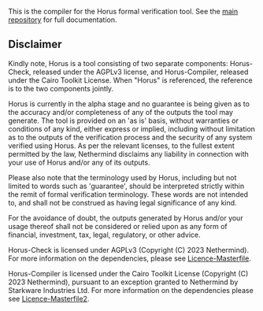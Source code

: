 This is the compiler for the Horus formal verification tool. See the [main
repository](https://github.com/NethermindEth/horus-checker) for full
documentation.

## Disclaimer
Kindly note, Horus is a tool consisting of two separate components: Horus-Check, released under the AGPLv3 license, and Horus-Compiler, released under the Cairo Toolkit License. When "Horus" is referenced, the reference is to the two components jointly.

Horus is currently in the alpha stage and no guarantee is being given as to the accuracy and/or completeness of any of the outputs the tool may generate. The tool is provided on an 'as is' basis, without warranties or conditions of any kind, either express or implied, including without limitation as to the outputs of the verification process and the security of any system verified using Horus. As per the relevant licenses, to the fullest extent permitted by the law, Nethermind disclaims any liability in connection with your use of Horus and/or any of its outputs.

Please also note that the terminology used by Horus, including but not limited to words such as 'guarantee', should be interpreted strictly within the remit of formal verification terminology. These words are not intended to, and shall not be construed as having legal significance of any kind.

For the avoidance of doubt, the outputs generated by Horus and/or your usage thereof shall not be considered or relied upon as any form of financial, investment, tax, legal, regulatory, or other advice.

Horus-Check is licensed under AGPLv3 (Copyright (C) 2023 Nethermind). For more information on the dependencies, please see [Licence-Masterfile](https://github.com/NethermindEth/horus-checker/blob/master/LICENSE).

Horus-Compiler is licensed under the Cairo Toolkit License (Copyright (C) 2023 Nethermind), pursuant to an exception granted to Nethermind by Starkware Industries Ltd. For more information on the dependencies please see [Licence-Masterfile2](https://github.com/NethermindEth/horus-compile/blob/master/LICENSE).